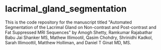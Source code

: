# lacrimal_gland_segmentation

This is the code repository for the manuscript titled "Automated Segmentation of the Lacrimal Gland on Non-contrast and Post-contrast and Fat Suppressed MRI Sequences" by Amogh Shetty, Ramkumar Rajabathar Babu Jai Shanker MS, Mathew Illimootil, Qasim Chohdry, Shrinidhi Kadkol, Sarah Illimoottil, Matthew Holliman, and Daniel T Ginat MD, MS.
